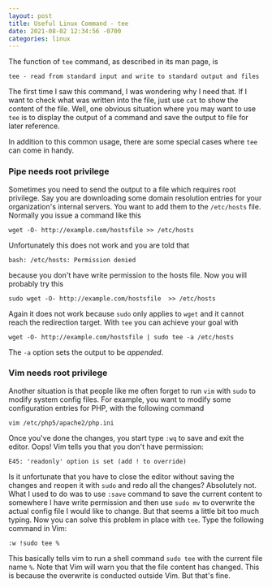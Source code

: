 ```yaml
---
layout: post
title: Useful Linux Command - tee
date: 2021-08-02 12:34:56 -0700
categories: linux
---
```


The function of `tee` command, as described in its man page, is

```
tee - read from standard input and write to standard output and files
```

The first time I saw this command, I was wondering why I need that. If I want to check what was written into the file, just use `cat` to show the content of the file. Well, one obvious situation where you may want to use `tee` is to display the output of a command and save the output to file for later reference.

In addition to this common usage, there are some special cases where `tee` can come in handy.

### Pipe needs root privilege

Sometimes you need to send the output to a file which requires root privilege. Say you are downloading some domain resolution entries for your organization's internal servers. You want to add them to the `/etc/hosts` file. Normally you issue a command like this

```
wget -O- http://example.com/hostsfile >> /etc/hosts
```

Unfortunately this does not work and you are told that

```
bash: /etc/hosts: Permission denied
```

because you don't have write permission to the hosts file. Now you will probably try this

```
sudo wget -O- http://example.com/hostsfile  >> /etc/hosts
```

Again it does not work because `sudo` only applies to `wget` and it cannot reach the redirection target. With `tee` you can achieve your goal with

```
wget -O- http://example.com/hostsfile | sudo tee -a /etc/hosts
```

The `-a` option sets the output to be *appended*.

### Vim needs root privilege

Another situation is that people like me often forget to run `vim` with `sudo` to modify system config files. For example, you want to modify some configuration entries for PHP, with the following command

```
vim /etc/php5/apache2/php.ini
```

Once you've done the changes, you start type `:wq` to save and exit the editor. Oops! Vim tells you that you don't have permission:

```
E45: 'readonly' option is set (add ! to override)
```

Is it unfortunate that you have to close the editor without saving the changes and reopen it with `sudo` and redo all the changes? Absolutely not. What I used to do was to use `:save` command to save the current content to somewhere I have write permission and then use `sudo mv` to overwrite the actual config file I would like to change. But that seems a little bit too much typing. Now you can solve this problem in place with `tee`. Type the following command in Vim:

```
:w !sudo tee %
```

This basically tells vim to run a shell command `sudo tee` with the current file name `%`. Note that Vim will warn you that the file content has changed. This is because the overwrite is conducted outside Vim. But that's fine.